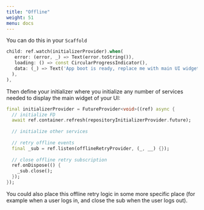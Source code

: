 ```yaml
---
title: "Offline"
weight: 51
menu: docs
---
```


You can do this in your `Scaffold`

```dart
child: ref.watch(initializerProvider).when(
   error: (error, _) => Text(error.toString()),
   loading: () => const CircularProgressIndicator(),
   data: (_) => Text('App boot is ready, replace me with main UI widget'),
  ),
),
```

Then define your initializer where you initialize any number of services needed to display the main widget of your UI:

```dart
final initializerProvider = FutureProvider<void>((ref) async {
  // initialize FD
  await ref.container.refresh(repositoryInitializerProvider.future);
  
  // initialize other services
  
  // retry offline events
  final _sub = ref.listen(offlineRetryProvider, (_, __) {});
  
  // close offline retry subscription
  ref.onDispose(() {
    _sub.close();
  });
});
```

You could also place this offline retry logic in some more specific place (for example when a user logs in, and close the sub when the user logs out).